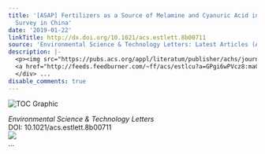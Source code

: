 ```yaml
---
title: '[ASAP] Fertilizers as a Source of Melamine and Cyanuric Acid in Soils: A Nationwide
  Survey in China'
date: '2019-01-22'
linkTitle: http://dx.doi.org/10.1021/acs.estlett.8b00711
source: 'Environmental Science & Technology Letters: Latest Articles (ACS Publications)'
description: |-
  <p><img src="https://pubs.acs.org/appl/literatum/publisher/achs/journals/content/estlcu/0/estlcu.ahead-of-print/acs.estlett.8b00711/20190122/images/medium/ez-2018-00711w_0004.gif" alt="TOC Graphic"/></p><div><cite>Environmental Science & Technology Letters</cite></div><div>DOI: 10.1021/acs.estlett.8b00711</div><div class="feedflare">
  <a href="http://feeds.feedburner.com/~ff/acs/estlcu?a=GPgi6wPVcz8:maCoKkrLVZ4:yIl2AUoC8zA"><img src="http://feeds.feedburner.com/~ff/acs/estlcu?d=yIl2AUoC8zA" border="0"></img></a>
  </div> ...
disable_comments: true
---
```

<p><img src="https://pubs.acs.org/appl/literatum/publisher/achs/journals/content/estlcu/0/estlcu.ahead-of-print/acs.estlett.8b00711/20190122/images/medium/ez-2018-00711w_0004.gif" alt="TOC Graphic"/></p><div><cite>Environmental Science & Technology Letters</cite></div><div>DOI: 10.1021/acs.estlett.8b00711</div><div class="feedflare">
<a href="http://feeds.feedburner.com/~ff/acs/estlcu?a=GPgi6wPVcz8:maCoKkrLVZ4:yIl2AUoC8zA"><img src="http://feeds.feedburner.com/~ff/acs/estlcu?d=yIl2AUoC8zA" border="0"></img></a>
</div> ...
